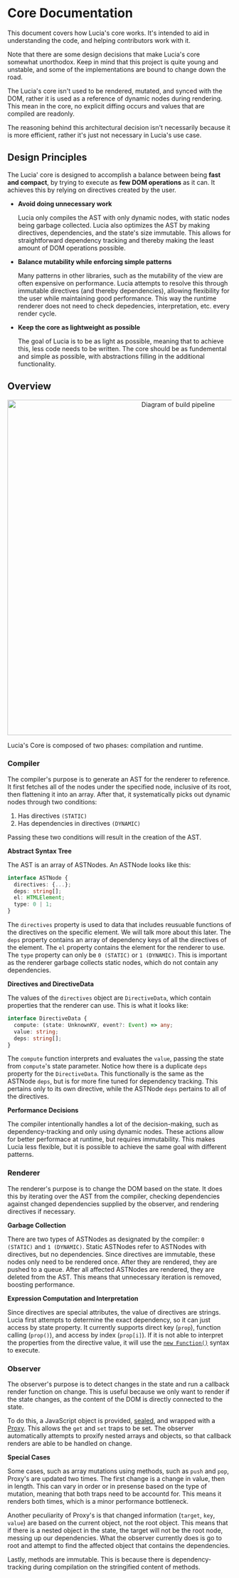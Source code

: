 # Core Documentation

This document covers how Lucia's core works. It's intended to aid in understanding the code, and helping contributors work with it.

Note that there are some design decisions that make Lucia's core somewhat unorthodox. Keep in mind that this project is quite young and unstable, and some of the implementations are bound to change down the road.

The Lucia's core isn't used to be rendered, mutated, and synced with the DOM, rather it is used as a reference of dynamic nodes during rendering. This mean in the core, no explicit diffing occurs and values that are compiled are readonly.

The reasoning behind this architectural decision isn't necessarily because it is more efficient, rather it's just not necessary in Lucia's use case.

## Design Principles

The Lucia' core is designed to accomplish a balance between being **fast and compact**, by trying to execute as **few DOM operations** as it can. It achieves this by relying on directives created by the user.

- **Avoid doing unnecessary work**

  Lucia only compiles the AST with only dynamic nodes, with static nodes being garbage collected. Lucia also optimizes the AST by making directives, dependencies, and the state's size immutable. This allows for straightforward dependency tracking and thereby making the least amount of DOM operations possible.

- **Balance mutability while enforcing simple patterns**

  Many patterns in other libraries, such as the mutability of the view are often expensive on performance. Lucia attempts to resolve this through immutable directives (and thereby dependencies), allowing flexibility for the user while maintaining good performance. This way the runtime renderer does not need to check depedencies, interpretation, etc. every render cycle.

- **Keep the core as lightweight as possible**

  The goal of Lucia is to be as light as possible, meaning that to achieve this, less code needs to be written. The core should be as fundemental and simple as possible, with abstractions filling in the additional functionality.

## Overview

<p align="center"><img src="https://raw.githubusercontent.com/aidenybai/lucia/master/.github/img/flowchart.svg" alt="Diagram of build pipeline" width="752"></p>

Lucia's Core is composed of two phases: compilation and runtime.

### Compiler

The compiler's purpose is to generate an AST for the renderer to reference. It first fetches all of the nodes under the specified node, inclusive of its root, then flattening it into an array. After that, it systematically picks out dynamic nodes through two conditions:

1. Has directives `(STATIC)`
2. Has dependencies in directives `(DYNAMIC)`

Passing these two conditions will result in the creation of the AST.

**Abstract Syntax Tree**

The AST is an array of ASTNodes. An ASTNode looks like this:

```ts
interface ASTNode {
  directives: {...};
  deps: string[];
  el: HTMLElement;
  type: 0 | 1;
}
```

The `directives` property is used to data that includes reusuable functions of the directives on the specific element. We will talk more about this later. The `deps` property contains an array of dependency keys of all the directives of the element. The `el` property contains the element for the renderer to use. The `type` property can only be `0 (STATIC)` or `1 (DYNAMIC)`. This is important as the renderer garbage collects static nodes, which do not contain any dependencies.

**Directives and DirectiveData**

The values of the `directives` object are `DirectiveData`, which contain properties that the renderer can use. This is what it looks like:

```ts
interface DirectiveData {
  compute: (state: UnknownKV, event?: Event) => any;
  value: string;
  deps: string[];
}
```

The `compute` function interprets and evaluates the `value`, passing the state from `compute`'s state parameter. Notice how there is a duplicate `deps` property for the `DirectiveData`. This functionally is the same as the ASTNode `deps`, but is for more fine tuned for dependency tracking. This pertains only to its own directive, while the ASTNode `deps` pertains to all of the directives.

**Performance Decisions**

The compiler intentionally handles a lot of the decision-making, such as dependency-tracking and only using dynamic nodes. These actions allow for better performace at runtime, but requires immutability. This makes Lucia less flexible, but it is possible to achieve the same goal with different patterns.

### Renderer

The renderer's purpose is to change the DOM based on the state. It does this by iterating over the AST from the compiler, checking dependencies against changed dependencies supplied by the observer, and rendering directives if necessary.

**Garbage Collection**

There are two types of ASTNodes as designated by the compiler: `0 (STATIC)` and `1 (DYNAMIC)`. Static ASTNodes refer to ASTNodes with directives, but no dependencies. Since directives are immutable, these nodes only need to be rendered once. After they are rendered, they are pushed to a queue. After all affected ASTNodes are rendered, they are deleted from the AST. This means that unnecessary iteration is removed, boosting performance.

**Expression Computation and Interpretation**

Since directives are special attributes, the value of directives are strings. Lucia first attempts to determine the exact dependency, so it can just access by state property. It currently supports direct key (`prop`), function calling (`prop()`), and access by index (`prop[i]`). If it is not able to interpret the properties from the directive value, it will use the [`new Function()`](https://developer.mozilla.org/en-US/docs/Web/JavaScript/Reference/Global_Objects/Function) syntax to execute.

### Observer

The observer's purpose is to detect changes in the state and run a callback render function on change. This is useful because we only want to render if the state changes, as the content of the DOM is directly connected to the state.

To do this, a JavaScript object is provided, [sealed](https://developer.mozilla.org/en-US/docs/Web/JavaScript/Reference/Global_Objects/Object/seal), and wrapped with a [Proxy](https://developer.mozilla.org/en-US/docs/Web/JavaScript/Reference/Global_Objects/Proxy). This allows the `get` and `set` traps to be set. The observer automatically attempts to proxify nested arrays and objects, so that callback renders are able to be handled on change.

**Special Cases**

Some cases, such as array mutations using methods, such as `push` and `pop`, Proxy's are updated two times. The first change is a change in value, then in length. This can vary in order or in presense based on the type of mutation, meaning that both traps need to be accountd for. This means it renders both times, which is a minor performance bottleneck.

Another peculiarity of Proxy's is that changed information (`target`, `key`, `value`) are based on the current object, not the root object. This means that if there is a nested object in the state, the target will not be the root node, messing up our dependencies. What the observer currently does is go to root and attempt to find the affected object that contains the dependencies.

Lastly, methods are immutable. This is because there is dependency-tracking during compilation on the stringified content of methods.

